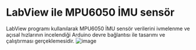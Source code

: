 # LabView ile MPU6050 İMU sensör
LabView programı kullanılarak MPU6050 İMU sensör verilerini ivmelenme ve açısal hızlarının incelendiği Arduino devre bağlantısı ile tasarımı ve çalıştırması gerçeklemesidir.
![image](https://github.com/karanizeybek/LabView-ile-MPU6050-MU-sens-r-verileri/assets/76970557/26a707ec-c8f5-41a5-bfd7-3dacca574b00)
